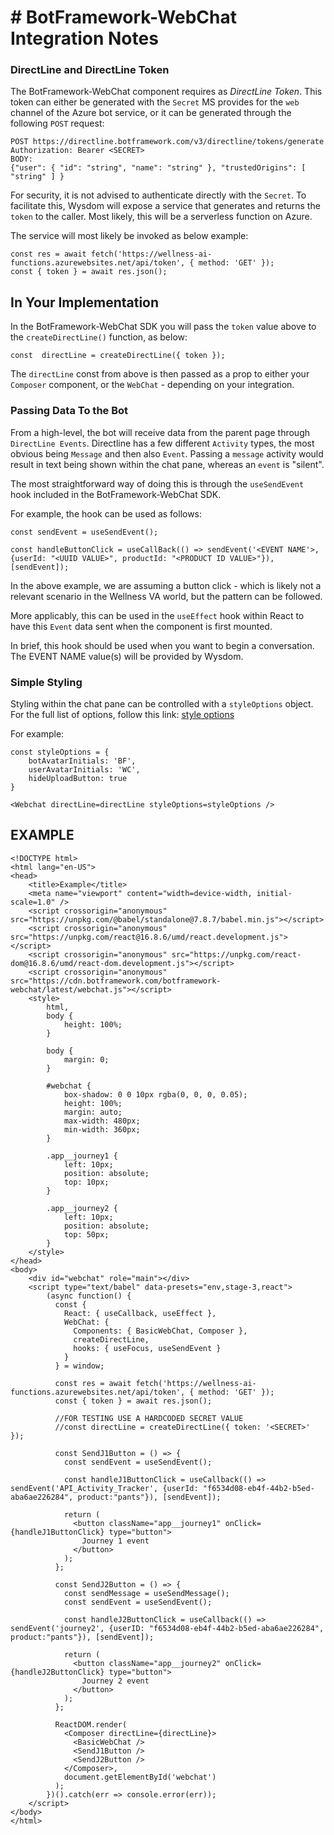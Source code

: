 # # BotFramework-WebChat Integration Notes


### DirectLine and DirectLine Token
The BotFramework-WebChat component requires as *DirectLine Token*. This token can either be generated with the `Secret` MS provides for the `web` channel of the Azure bot service, or it can be generated through the following `POST` request:
```
POST https://directline.botframework.com/v3/directline/tokens/generate 
Authorization: Bearer <SECRET>
BODY: 
{"user": { "id": "string", "name": "string" }, "trustedOrigins": [ "string" ] }
```

For security, it is not advised to authenticate directly with the `Secret`. To facilitate this, Wysdom will expose a service that generates and returns the `token` to the caller. Most likely, this will be a serverless function on Azure.

The service will most likely be invoked as below example:
```
const res = await fetch('https://wellness-ai-functions.azurewebsites.net/api/token', { method: 'GET' });
const { token } = await res.json();
```

## In Your Implementation
In the BotFramework-WebChat SDK you will pass the `token` value above to the `createDirectLine()` function, as below:
```
const  directLine = createDirectLine({ token });
```

The `directLine` const from above is then passed as a prop to either your `Composer` component, or the `WebChat` - depending on your integration.


### Passing Data To the Bot

From a high-level, the bot will receive data from the parent page through `DirectLine Events`. Directline has a few different `Activity` types, the most obvious being `Message` and then also `Event`. Passing a `message` activity would result in text being shown within the chat pane, whereas an `event` is "silent".

The most straightforward way of doing this is through the `useSendEvent` hook included in the BotFramework-WebChat SDK.

For example, the hook can be used as follows:
```
const sendEvent = useSendEvent();

const handleButtonClick = useCallBack(() => sendEvent('<EVENT NAME'>, {userId: "<UUID VALUE>", productId: "<PRODUCT ID VALUE>"}), [sendEvent]);
```

In the above example, we are assuming a button click - which is likely not a relevant scenario in the Wellness VA world, but the pattern can be followed.

More applicably, this can be used in the `useEffect` hook within React to have this `Event` data sent when the component is first mounted. 

In brief, this hook should be used when you want to begin a conversation.
The EVENT NAME value(s) will be provided by Wysdom.

### Simple Styling
Styling within the chat pane can be controlled with a `styleOptions` object. For the full list of options, follow this link: [style options](https://github.com/microsoft/BotFramework-WebChat/blob/master/packages/api/src/defaultStyleOptions.ts)

For example:
```
const styleOptions = {
	botAvatarInitials: 'BF',
	userAvatarInitials: 'WC',
	hideUploadButton: true
}

<Webchat directLine=directLine styleOptions=styleOptions />
```

## EXAMPLE
```
<!DOCTYPE html>
<html lang="en-US">
<head>
    <title>Example</title>
    <meta name="viewport" content="width=device-width, initial-scale=1.0" />
    <script crossorigin="anonymous" src="https://unpkg.com/@babel/standalone@7.8.7/babel.min.js"></script>
    <script crossorigin="anonymous" src="https://unpkg.com/react@16.8.6/umd/react.development.js"></script>
    <script crossorigin="anonymous" src="https://unpkg.com/react-dom@16.8.6/umd/react-dom.development.js"></script>
    <script crossorigin="anonymous" src="https://cdn.botframework.com/botframework-webchat/latest/webchat.js"></script>
    <style>
        html,
        body {
            height: 100%;
        }

        body {
            margin: 0;
        }

        #webchat {
            box-shadow: 0 0 10px rgba(0, 0, 0, 0.05);
            height: 100%;
            margin: auto;
            max-width: 480px;
            min-width: 360px;
        }

        .app__journey1 {
            left: 10px;
            position: absolute;
            top: 10px;
        }

        .app__journey2 {
            left: 10px;
            position: absolute;
            top: 50px;
        }
    </style>
</head>
<body>
    <div id="webchat" role="main"></div>
    <script type="text/babel" data-presets="env,stage-3,react">
        (async function() {
          const {
            React: { useCallback, useEffect },
            WebChat: {
              Components: { BasicWebChat, Composer },
              createDirectLine,
              hooks: { useFocus, useSendEvent }
            }
          } = window;

          const res = await fetch('https://wellness-ai-functions.azurewebsites.net/api/token', { method: 'GET' });
          const { token } = await res.json();
          
          //FOR TESTING USE A HARDCODED SECRET VALUE
          //const directLine = createDirectLine({ token: '<SECRET>' });

          const SendJ1Button = () => {
            const sendEvent = useSendEvent();

            const handleJ1ButtonClick = useCallback(() => sendEvent('API_Activity_Tracker', {userId: "f6534d08-eb4f-44b2-b5ed-aba6ae226284", product:"pants"}), [sendEvent]);

            return (
              <button className="app__journey1" onClick={handleJ1ButtonClick} type="button">
                Journey 1 event
              </button>
            );
          };

          const SendJ2Button = () => {
            const sendMessage = useSendMessage();
            const sendEvent = useSendEvent();

            const handleJ2ButtonClick = useCallback(() => sendEvent('journey2', {userID: "f6534d08-eb4f-44b2-b5ed-aba6ae226284", product:"pants"}), [sendEvent]);

            return (
              <button className="app__journey2" onClick={handleJ2ButtonClick} type="button">
                Journey 2 event
              </button>
            );
          };

          ReactDOM.render(
            <Composer directLine={directLine}>
              <BasicWebChat />
              <SendJ1Button />
              <SendJ2Button />
            </Composer>,
            document.getElementById('webchat')
          );
        })().catch(err => console.error(err));
    </script>
</body>
</html>
```
